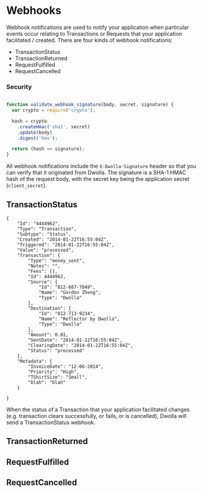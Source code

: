# Webhooks

Webhook notifications are used to notify your application when particular events occur relating to Transactions or Requests that your application facilitated / created.  There are four kinds of webhook notifications:

- TransactionStatus
- TransactionReturned
- RequestFulfilled
- RequestCancelled

### Security

```js

function validate_webhook_signature(body, secret, signature) {
  var crypto = require('crypto');

  hash = crypto
    .createHmac('sha1', secret)
    .update(body)
    .digest('hex');

  return (hash == signature);
}

```

All webhook notifications include the `X-Dwolla-Signature` header so that you can verify that it originated from Dwolla.  The signature is a SHA-1 HMAC hash of the request body, with the secret key being the application secret (`client_secret`). 

## TransactionStatus

```always
{
    "Id": "4444962",
    "Type": "Transaction",
    "Subtype": "Status",
    "Created": "2014-01-22T16:55:04Z",
    "Triggered": "2014-01-22T16:55:04Z",
    "Value": "processed",
    "Transaction": {
        "Type": "money_sent",
        "Notes": "",
        "Fees": [],
        "Id": 4444962,
        "Source": {
            "Id": "812-687-7049",
            "Name": "Gordon Zheng",
            "Type": "Dwolla"
        },
        "Destination": {
            "Id": "812-713-9234",
            "Name": "Reflector by Dwolla",
            "Type": "Dwolla"
        },
        "Amount": 0.01,
        "SentDate": "2014-01-22T16:55:04Z",
        "ClearingDate": "2014-01-22T16:55:04Z",
        "Status": "processed"
    },
    "Metadata": {
        "InvoiceDate": "12-06-2014",
        "Priority": "High",
        "TShirtSize": "Small",
        "blah": "blah"
    }

}
```

When the status of a Transaction that your application facilitated changes (e.g. transaction clears successfully, or fails, or is cancelled), Dwolla will send a TransactionStatus webhook.

## TransactionReturned

## RequestFulfilled

## RequestCancelled
